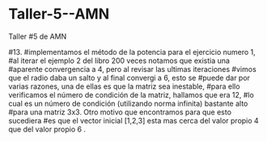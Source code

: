 # Taller-5--AMN
Taller #5 de AMN


#13.
#implementamos el método de la potencia para el ejercicio numero 1,
#al iterar el ejemplo 2 del libro 200 veces notamos que existia una
#aparente convergencia a 4, pero al revisar las ultimas iteraciones
#vimos que el radio daba un salto y al final convergi a 6, esto se 
#puede dar por varias razones, una de ellas es que la matriz sea inestable,
#para ello verificamos el número de condición de la matriz, hallamos que era 12,
#lo cual es un número de condición (utilizando norma infinita) bastante alto
#para una matriz 3x3. Otro motivo que encontramos para que esto sucediera 
#es que el vector inicial [1,2,3] esta mas cerca del valor propio 4 que del valor propio 6 .